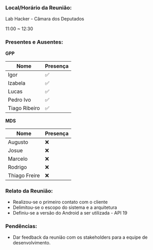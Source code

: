 ### Local/Horário da Reunião:

Lab Hacker - Câmara dos Deputados

11:00  ~  12:30

### Presentes e Ausentes:
**GPP**

Nome      |   Presença
---       |    ---
Igor      |    :white_check_mark:
Izabela   |    :white_check_mark:
Lucas     |    :white_check_mark:
Pedro Ivo |    :white_check_mark:
Tiago Ribeiro |   :white_check_mark:

**MDS**

Nome      |   Presença
---       |    ---
Augusto   |    :x:
Josue     |    :x:
Marcelo   |    :x:
Rodrigo   |    :x:
Thiago Freire|    :x:

### Relato da Reunião:

* Realizou-se o primeiro contato com o cliente
* Delimitou-se o escopo do sistema e a arquitetura
* Definiu-se a versão do Android a ser utilizada - API 19

### Pendências:

* Dar feedback da reunião com os stakeholders para a equipe de desenvolvimento.